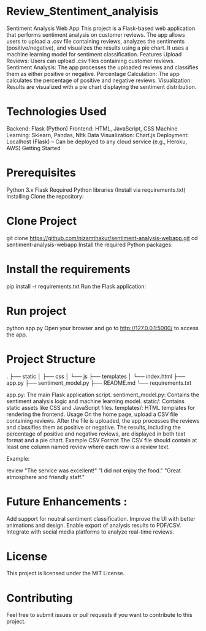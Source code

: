 # Review_Stentiment_analyisis
Sentiment Analysis Web App This project is a Flask-based web application that performs sentiment analysis on customer reviews. The app allows users to upload a .csv file containing reviews, analyzes the sentiments (positive/negative), and visualizes the results using a pie chart. It uses a machine learning model for sentiment classification.
Features
Upload Reviews: Users can upload .csv files containing customer reviews.
Sentiment Analysis: The app processes the uploaded reviews and classifies them as either positive or negative.
Percentage Calculation: The app calculates the percentage of positive and negative reviews.
Visualization: Results are visualized with a pie chart displaying the sentiment distribution.
# Technologies Used
Backend: Flask (Python)
Frontend: HTML, JavaScript, CSS
Machine Learning: Sklearn, Pandas, Nltk 
Data Visualization: Chart.js
Deployment: Localhost (Flask) – Can be deployed to any cloud service (e.g., Heroku, AWS)
Getting Started
# Prerequisites
Python 3.x
Flask
Required Python libraries (Install via requirements.txt)
Installing
Clone the repository:

# Clone Project
git clone https://github.com/nizamthakur/sentiment-analysis-webapp.git
cd sentiment-analysis-webapp
Install the required Python packages:

# Install the requirements 
pip install -r requirements.txt
Run the Flask application:

# Run project 
python app.py
Open your browser and go to http://127.0.0.1:5000/ to access the app.

# Project Structure

.
├── static
│   ├── css
│   └── js
├── templates
│   └── index.html
├── app.py
├── sentiment_model.py
├── README.md
└── requirements.txt

app.py: The main Flask application script.
sentiment_model.py: Contains the sentiment analysis logic and machine learning model.
static/: Contains static assets like CSS and JavaScript files.
templates/: HTML templates for rendering the frontend.
Usage
On the home page, upload a CSV file containing reviews.
After the file is uploaded, the app processes the reviews and classifies them as positive or negative.
The results, including the percentage of positive and negative reviews, are displayed in both text format and a pie chart.
Example CSV Format
The CSV file should contain at least one column named review where each row is a review text.

Example:

review
"The service was excellent!"
"I did not enjoy the food."
"Great atmosphere and friendly staff."

# Future Enhancements :

Add support for neutral sentiment classification.
Improve the UI with better animations and design.
Enable export of analysis results to PDF/CSV.
Integrate with social media platforms to analyze real-time reviews.
# License
This project is licensed under the MIT License.

# Contributing
Feel free to submit issues or pull requests if you want to contribute to this project.
